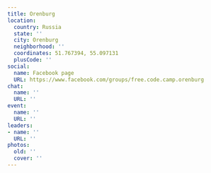 ```yaml
---
title: Orenburg
location:
  country: Russia
  state: ''
  city: Orenburg
  neighborhood: ''
  coordinates: 51.767394, 55.097131
  plusCode: ''
social:
  name: Facebook page
  URL: https://www.facebook.com/groups/free.code.camp.orenburg
chat:
  name: ''
  URL: ''
event:
  name: ''
  URL: ''
leaders:
- name: ''
  URL: ''
photos:
  old: ''
  cover: ''
---
```

